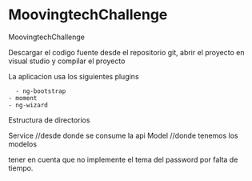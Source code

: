 # MoovingtechChallenge
MoovingtechChallenge


Descargar el codigo fuente desde el repositorio git, abrir el proyecto en visual studio y compilar el proyecto

La aplicacion usa los siguientes plugins

	  - ng-bootstrap
    - moment
    - ng-wizard

Estructura de directorios

Service //desde donde se consume la api
Model //donde tenemos los modelos 

tener en cuenta que no implemente el tema del password por falta de tiempo.


